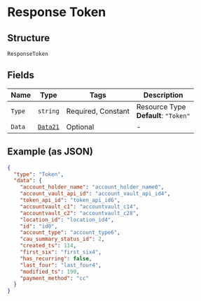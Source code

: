 
# Response Token

## Structure

`ResponseToken`

## Fields

| Name | Type | Tags | Description |
|  --- | --- | --- | --- |
| `Type` | `string` | Required, Constant | Resource Type<br>**Default**: `"Token"` |
| `Data` | [`Data21`](../../doc/models/data-21.md) | Optional | - |

## Example (as JSON)

```json
{
  "type": "Token",
  "data": {
    "account_holder_name": "account_holder_name0",
    "account_vault_api_id": "account_vault_api_id4",
    "token_api_id": "token_api_id6",
    "accountvault_c1": "accountvault_c14",
    "accountvault_c2": "accountvault_c28",
    "location_id": "location_id4",
    "id": "id0",
    "account_type": "account_type6",
    "cau_summary_status_id": 2,
    "created_ts": 114,
    "first_six": "first_six4",
    "has_recurring": false,
    "last_four": "last_four4",
    "modified_ts": 190,
    "payment_method": "cc"
  }
}
```

